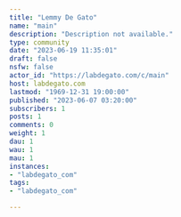 ```yaml
---
title: "Lemmy De Gato" 
name: "main"
description: "Description not available."
type: community
date: "2023-06-19 11:35:01"
draft: false
nsfw: false
actor_id: "https://labdegato.com/c/main"
host: labdegato.com
lastmod: "1969-12-31 19:00:00"
published: "2023-06-07 03:20:00"
subscribers: 1
posts: 1
comments: 0
weight: 1
dau: 1
wau: 1
mau: 1
instances:
- "labdegato_com"
tags: 
- "labdegato_com"

---
```

